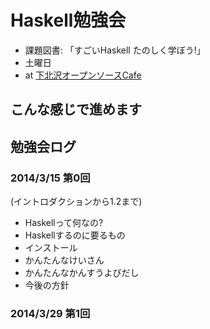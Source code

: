 Haskell勉強会
=============
- 課題図書: 「すごいHaskell たのしく学ぼう!」
- 土曜日
- at [下北沢オープンソースCafe](http://www.osscafe.net/)


## こんな感じで進めます



## 勉強会ログ

### 2014/3/15 第0回
(イントロダクションから1.2まで)

- Haskellって何なの?
- Haskellするのに要るもの
- インストール
- かんたんなけいさん
- かんたんなかんすうよびだし
- 今後の方針

### 2014/3/29 第1回
